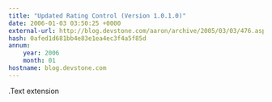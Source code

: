 ```yaml
---
title: "Updated Rating Control (Version 1.0.1.0)"
date: 2006-01-03 03:50:25 +0000
external-url: http://blog.devstone.com/aaron/archive/2005/03/03/476.aspx
hash: 0afed1d681bb4e83e1ea4ec3f4a5f85d
annum:
    year: 2006
    month: 01
hostname: blog.devstone.com
---
```


.Text extension
